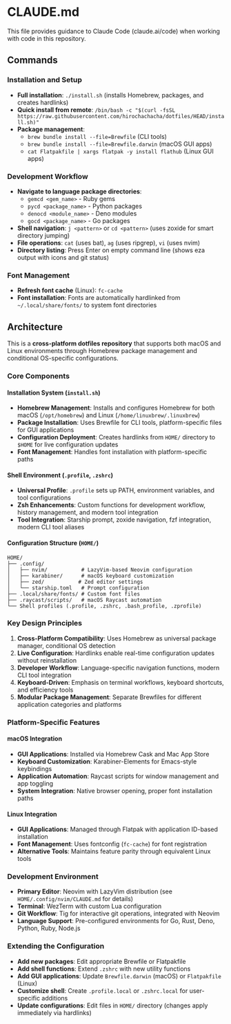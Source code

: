 # CLAUDE.md

This file provides guidance to Claude Code (claude.ai/code) when working with code in this repository.

## Commands

### Installation and Setup
- **Full installation**: `./install.sh` (installs Homebrew, packages, and creates hardlinks)
- **Quick install from remote**: `/bin/bash -c "$(curl -fsSL https://raw.githubusercontent.com/hirochachacha/dotfiles/HEAD/install.sh)"`
- **Package management**: 
  - `brew bundle install --file=Brewfile` (CLI tools)
  - `brew bundle install --file=Brewfile.darwin` (macOS GUI apps)
  - `cat Flatpakfile | xargs flatpak -y install flathub` (Linux GUI apps)

### Development Workflow
- **Navigate to language package directories**:
  - `gemcd <gem_name>` - Ruby gems
  - `pycd <package_name>` - Python packages  
  - `denocd <module_name>` - Deno modules
  - `gocd <package_name>` - Go packages
- **Shell navigation**: `j <pattern>` or `cd <pattern>` (uses zoxide for smart directory jumping)
- **File operations**: `cat` (uses bat), `ag` (uses ripgrep), `vi` (uses nvim)
- **Directory listing**: Press Enter on empty command line (shows eza output with icons and git status)

### Font Management
- **Refresh font cache** (Linux): `fc-cache`
- **Font installation**: Fonts are automatically hardlinked from `~/.local/share/fonts/` to system font directories

## Architecture

This is a **cross-platform dotfiles repository** that supports both macOS and Linux environments through Homebrew package management and conditional OS-specific configurations.

### Core Components

#### Installation System (`install.sh`)
- **Homebrew Management**: Installs and configures Homebrew for both macOS (`/opt/homebrew`) and Linux (`/home/linuxbrew/.linuxbrew`)
- **Package Installation**: Uses Brewfile for CLI tools, platform-specific files for GUI applications
- **Configuration Deployment**: Creates hardlinks from `HOME/` directory to `$HOME` for live configuration updates
- **Font Management**: Handles font installation with platform-specific paths

#### Shell Environment (`.profile`, `.zshrc`)
- **Universal Profile**: `.profile` sets up PATH, environment variables, and tool configurations
- **Zsh Enhancements**: Custom functions for development workflow, history management, and modern tool integration
- **Tool Integration**: Starship prompt, zoxide navigation, fzf integration, modern CLI tool aliases

#### Configuration Structure (`HOME/`)
```
HOME/
├── .config/
│   ├── nvim/           # LazyVim-based Neovim configuration
│   ├── karabiner/      # macOS keyboard customization
│   ├── zed/           # Zed editor settings
│   └── starship.toml   # Prompt configuration
├── .local/share/fonts/ # Custom font files
├── .raycast/scripts/   # macOS Raycast automation
└── Shell profiles (.profile, .zshrc, .bash_profile, .zprofile)
```

### Key Design Principles

1. **Cross-Platform Compatibility**: Uses Homebrew as universal package manager, conditional OS detection
2. **Live Configuration**: Hardlinks enable real-time configuration updates without reinstallation
3. **Developer Workflow**: Language-specific navigation functions, modern CLI tool integration
4. **Keyboard-Driven**: Emphasis on terminal workflows, keyboard shortcuts, and efficiency tools
5. **Modular Package Management**: Separate Brewfiles for different application categories and platforms

### Platform-Specific Features

#### macOS Integration
- **GUI Applications**: Installed via Homebrew Cask and Mac App Store
- **Keyboard Customization**: Karabiner-Elements for Emacs-style keybindings
- **Application Automation**: Raycast scripts for window management and app toggling
- **System Integration**: Native browser opening, proper font installation paths

#### Linux Integration
- **GUI Applications**: Managed through Flatpak with application ID-based installation
- **Font Management**: Uses fontconfig (`fc-cache`) for font registration
- **Alternative Tools**: Maintains feature parity through equivalent Linux tools

### Development Environment
- **Primary Editor**: Neovim with LazyVim distribution (see `HOME/.config/nvim/CLAUDE.md` for details)
- **Terminal**: WezTerm with custom Lua configuration
- **Git Workflow**: Tig for interactive git operations, integrated with Neovim
- **Language Support**: Pre-configured environments for Go, Rust, Deno, Python, Ruby, Node.js

### Extending the Configuration
- **Add new packages**: Edit appropriate Brewfile or Flatpakfile
- **Add shell functions**: Extend `.zshrc` with new utility functions  
- **Add GUI applications**: Update `Brewfile.darwin` (macOS) or `Flatpakfile` (Linux)
- **Customize shell**: Create `.profile.local` or `.zshrc.local` for user-specific additions
- **Update configurations**: Edit files in `HOME/` directory (changes apply immediately via hardlinks)